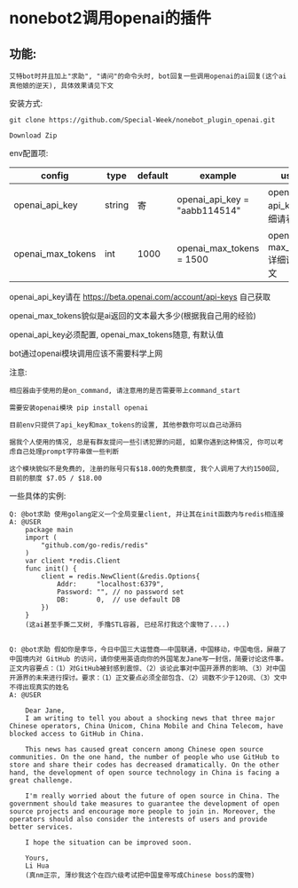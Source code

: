 # nonebot2调用openai的插件

## 功能:

    艾特bot时并且加上"求助", "请问"的命令头时, bot回复一些调用openai的ai回复(这个ai真他娘的逆天), 具体效果请见下文


安装方式:

    git clone https://github.com/Special-Week/nonebot_plugin_openai.git
    
    Download Zip
 
env配置项:

|config             |type     |default   |example                          |usage                                   |
|-------------------|---------|----------|---------------------------------|----------------------------------------|
| openai_api_key    | string  |寄        |openai_api_key = "aabb114514"    |    openai的api_key, 详细请看下文         |
| openai_max_tokens | int     |1000      |openai_max_tokens = 1500         |    openai的max_tokens, 详细请看下文     |


openai_api_key请在 https://beta.openai.com/account/api-keys 自己获取

openai_max_tokens貌似是ai返回的文本最大多少(根据我自己用的经验)

openai_api_key必须配置, openai_max_tokens随意, 有默认值

bot通过openai模块调用应该不需要科学上网




注意:

    相应器由于使用的是on_command, 请注意用的是否需要带上command_start

    需要安装openai模块 pip install openai

    目前env只提供了api_key和max_tokens的设置, 其他参数你可以自己动源码

    据我个人使用的情况, 总是有群友提问一些引诱犯罪的问题, 如果你遇到这种情况, 你可以考虑自己处理prompt字符串做一些判断

    这个模块貌似不是免费的, 注册的账号只有$18.00的免费额度, 我个人调用了大约1500回, 目前的额度 $7.05 / $18.00


一些具体的实例:

    Q: @bot求助 使用golang定义一个全局变量client, 并让其在init函数内与redis相连接
    A: @USER  
        package main
        import (
            "github.com/go-redis/redis"
        )
        var client *redis.Client
        func init() {
            client = redis.NewClient(&redis.Options{
                Addr:     "localhost:6379",
                Password: "", // no password set
                DB:       0,  // use default DB
            })
        }
        (这ai甚至手撕二叉树, 手撸STL容器, 已经吊打我这个废物了....)


    Q: @bot求助 假如你是李华，今日中国三大运营商——中国联通，中国移动，中国电信，屏蔽了中国境内对 GitHub 的访问，请你使用英语向你的外国笔友Jane写一封信，简要讨论这件事。正文内容要点：（1）对GitHub被封感到震惊、（2）谈论此事对中国开源界的影响、（3）对中国开源界的未来进行探讨。要求：（1）正文要点必须全部包含、（2）词数不少于120词、（3）文中不得出现真实的姓名
    A: @USER 

        Dear Jane,
        I am writing to tell you about a shocking news that three major Chinese operators, China Unicom, China Mobile and China Telecom, have blocked access to GitHub in China.

        This news has caused great concern among Chinese open source communities. On the one hand, the number of people who use GitHub to store and share their codes has decreased dramatically. On the other hand, the development of open source technology in China is facing a great challenge.

        I'm really worried about the future of open source in China. The government should take measures to guarantee the development of open source projects and encourage more people to join in. Moreover, the operators should also consider the interests of users and provide better services.
        
        I hope the situation can be improved soon.

        Yours,
        Li Hua
        (真nm正宗, 薄纱我这个在四六级考试把中国皇帝写成Chinese boss的废物)


